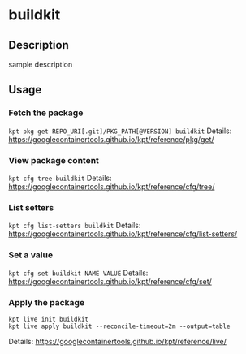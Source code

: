 # buildkit

## Description
sample description

## Usage

### Fetch the package
`kpt pkg get REPO_URI[.git]/PKG_PATH[@VERSION] buildkit`
Details: https://googlecontainertools.github.io/kpt/reference/pkg/get/

### View package content
`kpt cfg tree buildkit`
Details: https://googlecontainertools.github.io/kpt/reference/cfg/tree/

### List setters
`kpt cfg list-setters buildkit`
Details: https://googlecontainertools.github.io/kpt/reference/cfg/list-setters/

### Set a value
`kpt cfg set buildkit NAME VALUE`
Details: https://googlecontainertools.github.io/kpt/reference/cfg/set/

### Apply the package
```
kpt live init buildkit
kpt live apply buildkit --reconcile-timeout=2m --output=table
```
Details: https://googlecontainertools.github.io/kpt/reference/live/
